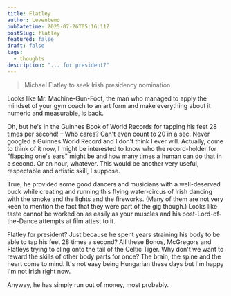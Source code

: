 ```yaml
---
title: Flatley
author: Leventemo
pubDatetime: 2025-07-26T05:16:11Z
postSlug: flatley
featured: false
draft: false
tags:
  - thoughts
description: "... for president?"
---
```


>Michael Flatley to seek Irish presidency nomination

Looks like Mr. Machine-Gun-Foot, the man who managed to apply the mindset of your gym coach to an art form and make everything about it numeric and measurable, is back.

Oh, but he's in the Guinnes Book of World Records for tapping his feet 28 times per second! – Who cares? Can't even count to 20 in a sec. Never googled a Guinnes World Record and I don't think I ever will. Actually, come to think of it now, I might be interested to know who the record-holder for "flapping one's ears" might be and how many times a human can do that in a second. Or an hour, whatever. This would be another very useful, respectable and artistic skill, I suppose.

True, he provided some good dancers and musicians with a well-deserved buck while creating and running this flying water-circus of Irish dancing with the smoke and the lights and the fireworks. (Many of them are not very keen to mention the fact that they were part of the gig though.) Looks like taste cannot be worked on as easily as your muscles and his post-Lord-of-the-Dance attempts at film attest to it.

Flatley for president? Just because he spent years straining his body to be able to tap his feet 28 times a second? All these Bonos, McGregors and Flatleys trying to cling onto the tail of the Celtic Tiger. Why don't we want to reward the skills of other body parts for once? The brain, the spine and the heart come to mind. It's not easy being Hungarian these days but I'm happy I'm not Irish right now.

Anyway, he has simply run out of money, most probably.
